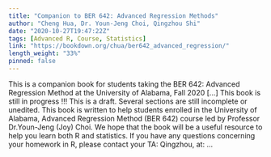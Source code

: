 ```yaml
---
title: "Companion to BER 642: Advanced Regression Methods"
author: "Cheng Hua, Dr. Youn-Jeng Choi, Qingzhou Shi"
date: "2020-10-27T19:47:22Z"
tags: [Advanced R, Course, Statistics]
link: "https://bookdown.org/chua/ber642_advanced_regression/"
length_weight: "33%"
pinned: false
---
```


This is a companion book for students taking the BER 642: Advanced Regression Method at the University of Alabama, Fall 2020 [...] This book is still in progress !!! This is a draft. Several sections are still incomplete or unedited. This book is written to help students enrolled in the University of Alabama, Advanced Regression Method (BER 642) course led by Professor Dr.Youn-Jeng (Joy) Choi. We hope that the book will be a useful resource to help you learn both R and statistics. If you have any questions concerning your homework in R, please contact your TA: Qingzhou, at: ...
